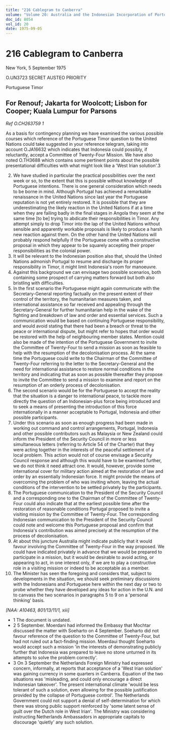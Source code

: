 ```yaml
---
title: "216 Cablegram to Canberra"
volume: "Volume 20: Australia and the Indonesian Incorporation of Portuguese Timor, 1974-1976"
doc_id: 8054
vol_id: 20
date: 1975-09-05
---
```


# 216 Cablegram to Canberra

New York, 5 September 1975

O.UN3723 SECRET AUSTEO PRIORITY

Portuguese Timor

## For Renouf; Jakarta for Woolcott; Lisbon for Cooper; Kuala Lumpur for Parsons

_Ref O.CH263759 1_

As a basis for contingency planning we have examined the various possible courses which reference of the Portuguese Timor question to the United Nations could take suggested in your reference telegram, taking into account O.JA16632 which indicates that Indonesia could possibly, if reluctantly, accept a Committee of Twenty-Four Mission. We have also noted O.TH3688 which contains some pertinent points about the possible presentational difficulties with what might look like a 'West Irian solution'.3

  2. We have studied in particular the practical possibilities over the next week or so, to the extent that this is possible without knowledge of Portuguese intentions. There is one general consideration which needs to be borne in mind. Although Portugal has achieved a remarkable renaissance in the United Nations since last year the Portuguese reputation is not yet entirely restored. It is possible that they are underestimating the likely reaction in the United Nations if at a time when they are failing badly in the final stages in Angola they seem at the same time [to be] trying to abdicate their responsibilities in Timor. Any attempt simply to drop Timor into the lap of the United Nations without sensible and apparently workable proposals is likely to produce a harsh new reaction against them. On the other hand the United Nations will probably respond helpfully if the Portuguese come with a constructive proposal in which they appear to be squarely accepting their proper responsibilities as the colonial power.
  3. It will be relevant to the Indonesian position also that, should the United Nations admonish Portugal to resume and discharge its proper responsibility in Timor, it might limit Indonesia's room for manoeuvre.
  4. Against this background we can envisage two possible scenarios, both containing some prospect of carrying matters forward but both also bristling with difficulties.
  5. In the first scenario the Portuguese might again communicate with the Secretary-General reporting factually on the present extent of their control of the territory, the humanitarian measures taken, and international assistance so far received and appealing through the Secretary-General for further humanitarian help in the wake of the fighting and breakdown of law and order and essential services. Such a communication would be based on continuing Portuguese responsibility, and would avoid stating that there had been a breach or threat to the peace or international dispute, but might refer to hopes that order would be restored with the help of neighbouring member states. Mention could also be made of the intention of the Portuguese Government to invite the Committee of Twenty-Four to send a mission as soon as feasible to help with the resumption of the decolonisation process. At the same time the Portuguese could write to the Chairman of the Committee of Twenty-Four referring to the letter to the Secretary-General and the need for international assistance to restore normal conditions in the territory and indicating that as soon as possible thereafter they propose to invite the Committee to send a mission to examine and report on the resumption of an orderly process of decolonisation.
  6. The second scenario would be for the Portuguese to accept the reality that the situation is a danger to international peace, to tackle more directly the question of an Indonesian-plus force being introduced and to seek a means of presenting the introduction of this force internationally in a manner acceptable to Portugal, Indonesia and other possible participants.
  7. Under this scenario as soon as enough progress had been made in working out command and control arrangements, Portugal, Indonesia and other possible contributors such as Malaysia or New Zealand could inform the President of the Security Council in more or less simultaneous letters (referring to Article 54 of the Charter) that they were acting together in the interests of the peaceful settlement of a local problem. This action would not of course envisage a Security Council response and although this would have to be examined further, we do not think it need attract one. It would, however, provide some international cover for military action aimed at the restoration of law and order by an essentially Indonesian force. It might provide the means of overcoming the problem of who was inviting whom, leaving the actual conditions of the intervention to be settled privately by the participants.
  8. The Portuguese communication to the President of the Security Council and a corresponding one to the Chairman of the Committee of Twenty-Four could also indicate that at the earliest possible time after the restoration of reasonable conditions Portugal proposed to invite a visiting mission by the Committee of Twenty-Four. The corresponding Indonesian communication to the President of the Security Council could note and welcome this Portuguese proposal and confirm that Indonesia's contribution was aimed precisely at the resumption of the process of decolonisation.
  9. At about this juncture Australia might indicate publicly that it would favour involving the Committee of Twenty-Four in the way proposed. We could have indicated privately in advance that we would be prepared to participate in a mission, but it would be desirable to avoid acting, or appearing to act, in one interest only, if we are to play a constructive role in a visiting mission or indeed to be acceptable as a member.
  10. The Minister has seen the foregoing and considers that, subject to developments in the situation, we should seek preliminary discussions with the Indonesians and Portuguese here within the next day or two to probe whether they have developed any ideas for action in the U.N. and to canvass the two scenarios in paragraphs 5 to 9 on a 'personal thinking' basis.



_[NAA: A10463, 801/13/11/1, xiii]_

  * 1 The document is undated. 
  * 2 5 September. Moerdani had informed the Embassy that Mochtar discussed the matter with Soeharto on 4 September. Soeharto did not favour reference of the question to the Committee of Twenty-Four, but had not ruled out a fact-finding mission. Moerdaui thought Soeharto would accept such a mission 'in the interests of demonstrating publicly further that Indonesia was prepared to leave no stone unturned in its attempts to solve the problem correctly'.
  * 3 On 3 September the Netherlands Foreign Ministry had expressed concern, informally, at reports that acceptance of a 'West Irian solution' was gaining currency in some quarters in Canberra. Equation of the two situations was 'misleading, and could only encourage a direct Indonesian takeover'. The present international climate 'would be less tolerant of such a solution, even allowing for the possible justification provided by the collapse of Portuguese control'. The Netherlands Government could not support a denial of self-determination for which there was strong public support reinforced by 'some latent sense of guilt over the Dutch role in West Irian'. The Ministry was considering instructing Netherlands Ambassadors in appropriate capitals to discourage 'quietly' any such solution.


